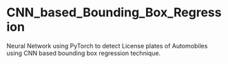 # CNN_based_Bounding_Box_Regression
Neural Network using PyTorch to detect License plates of Automobiles using CNN based bounding box regression technique.
